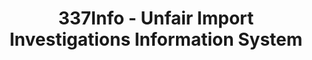 ---
layout: default
bigquery: https://console.cloud.google.com/bigquery?p=patents-public-data&d=usitc_investigations&page=dataset&project=sheets-management-319211
citation: US International Trade Commission 337Info Unfair Import Investigations Information
  System
contributors: US International Trade Comission
cost: None
description: US International Trade Commission 337Info Unfair Import Investigations
  Information System contains data on investigations done under Section 337. Section
  337 declares the infringement of certain statutory intellectual property rights
  and other forms of unfair competition in import trade to be unlawful practices.
  Most Section 337 investigations involve allegations of patent or registered trademark
  infringement.
documentation: FAQ and tutorial available on the site
last_edit: Mon, 04 Apr 2022 19:10:40 GMT
location: https://pubapps2.usitc.gov/337external/
maintained_by: US International Trade Comission
schema_fields: '[''publication_number'', ''internalRemand'', ''currentActiveALJ'',
  ''finalDetViolation'', ''teoIdDueDate'', ''endDateMarkmanHearing'', ''scheduledStartDateEvidHear'',
  ''lastUpdated'', ''targetDate'', ''markmanHearing'', ''ouiiAttorney'', ''teoIdIssueDate'',
  ''reportingRequirements'', ''dateCreated'', ''investigationNo'', ''teoProceedingInvolved'',
  ''trademarkNumbers'', ''dateOfPublicationFrNotice'', ''title'', ''finalIdOnViolationDue'',
  ''currentStatus'', ''aljAssigned'', ''teoReliefGranted'', ''gcAttorney'', ''investigationType'',
  ''finalIdOnViolationIssue'', ''htsNumbers'', ''actualStartDateEvidHear'', ''investigationTermDate'',
  ''complainant'', ''ouiiParticipation'', ''startDateMarkmanHearing'', ''dateComplaintFiled'',
  ''copyrightNumbers'', ''patentNumber'', ''invUnfairAct'', ''docketNo'', ''cafcAppeals'',
  ''finalDetNoViolation'', ''id'', ''issueDateOtherNonFinal'', ''respondent'', ''patentNumbers'',
  ''actualEndDateEvidHear'', ''scheduledEndDateEvidHear'']'
shortname: unfair_import_investigations
tags:
- import
- legal
- trade
timeframe: 2008-2021 (prior to 2008 downloadable as a JSON file)
title: 337Info - Unfair Import Investigations Information System
uuid: 2721f5ec-e599-4890-9265-9706719fc71e
---
